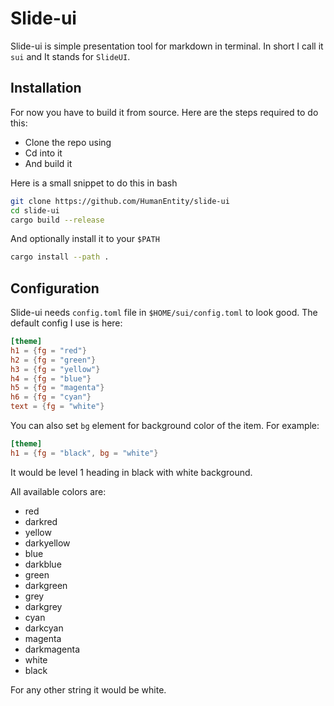 # Slide-ui
Slide-ui is simple presentation tool for markdown in terminal. In short I call it `sui` and It stands for `SlideUI`.

## Installation
For now you have to build it from source. Here are the steps required to do this:

- Clone the repo using
- Cd into it
- And build it

Here is a small snippet to do this in bash

```bash
git clone https://github.com/HumanEntity/slide-ui
cd slide-ui
cargo build --release
```

And optionally install it to your `$PATH`
```bash
cargo install --path .
```

## Configuration
Slide-ui needs `config.toml` file in `$HOME/sui/config.toml` to look good.
The default config I use is here:
```toml
[theme]
h1 = {fg = "red"}
h2 = {fg = "green"}
h3 = {fg = "yellow"}
h4 = {fg = "blue"}
h5 = {fg = "magenta"}
h6 = {fg = "cyan"}
text = {fg = "white"}
```

You can also set `bg` element for background color of the item.
For example:

```toml
[theme]
h1 = {fg = "black", bg = "white"}
```

It would be level 1 heading in black with white background.

All available colors are:

-	red
-	darkred
-	yellow
-	darkyellow
-	blue
-	darkblue
-	green
-	darkgreen
-	grey
-	darkgrey
-	cyan
-	darkcyan
-	magenta
-	darkmagenta
-	white
-	black

For any other string it would be white.

